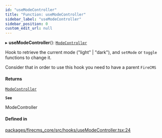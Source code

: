 ```yaml
---
id: "useModeController"
title: "Function: useModeController"
sidebar_label: "useModeController"
sidebar_position: 0
custom_edit_url: null
---
```


▸ **useModeController**(): [`ModeController`](../interfaces/ModeController.md)

Hook to retrieve the current mode ("light" | "dark"), and `setMode`
or `toggle` functions to change it.

Consider that in order to use this hook you need to have a parent
`FireCMS`

#### Returns

[`ModeController`](../interfaces/ModeController.md)

**`See`**

ModeController

#### Defined in

[packages/firecms_core/src/hooks/useModeController.tsx:24](https://github.com/FireCMSco/firecms/blob/d45f3739/packages/firecms_core/src/hooks/useModeController.tsx#L24)
